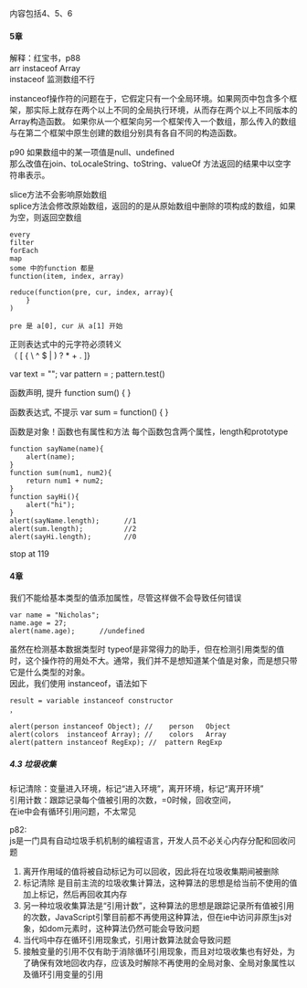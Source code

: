 内容包括4、5、6


#### 5章

解释：红宝书，p88  
 arr instaceof Array  
 instaceof  监测数组不行  
 
instanceof操作符的问题在于，它假定只有一个全局环境。如果网页中包含多个框架，那实际上就存在两个以上不同的全局执行环境，从而存在两个以上不同版本的Array构造函数。 
如果你从一个框架向另一个框架传入一个数组，那么传入的数组与在第二个框架中原生创建的数组分别具有各自不同的构造函数。


p90
如果数组中的某一项值是null、undefined  
那么改值在join、toLocaleString、toString、valueOf 方法返回的结果中以空字符串表示。

slice方法不会影响原始数组  
splice方法会修改原始数组，返回的的是从原始数组中删除的项构成的数组，如果为空，则返回空数组

```
every
filter
forEach
map
some 中的function 都是
function(item, index, array)

reduce(function(pre, cur, index, array){
	}
)

pre 是 a[0], cur 从 a[1] 开始

```




正则表达式中的元字符必须转义  
（ [ { \ ^ $ | ) ? * + . ]}



var text = "";
var pattern = ;
pattern.test()


函数声明, 提升
function sum() {
}

函数表达式, 不提示
var sum = function() {
}




函数是对象！函数也有属性和方法
每个函数包含两个属性，length和prototype
```
function sayName(name){    alert(name);}function sum(num1, num2){    return num1 + num2;}function sayHi(){    alert("hi");}alert(sayName.length);      //1alert(sum.length);          //2alert(sayHi.length);        //0

```


stop at 119





#### 4章

我们不能给基本类型的值添加属性，尽管这样做不会导致任何错误
    var name = "Nicholas";    name.age = 27;    alert(name.age);      //undefined
    
    
    
虽然在检测基本数据类型时 typeof是非常得力的助手，但在检测引用类型的值时，这个操作符的用处不大。通常，我们并不是想知道某个值是对象，而是想只带它是什么类型的对象。  
因此，我们使用  instanceof，语法如下

```result = variable instanceof constructor                                 ，          alert(person instanceof Object); //    person   Object  
alert(colors  instanceof Array); //    colors   Array  
alert(pattern instanceof RegExp); //  pattern RegExp  

```

##### 4.3 垃圾收集
标记清除：变量进入环境，标记“进入环境”，离开环境，标记“离开环境”  
引用计数：跟踪记录每个值被引用的次数，=0时候，回收空间，  
在ie中会有循环引用问题，不太常见


p82:  
js是一门具有自动垃圾手机机制的编程语言，开发人员不必关心内存分配和回收问题

1. 离开作用域的值将被自动标记为可以回收，因此将在垃圾收集期间被删除
2. 标记清除 是目前主流的垃圾收集计算法，这种算法的思想是给当前不使用的值加上标记，然后再回收其内存
3. 另一种垃圾收集算法是“引用计数”，这种算法的思想是跟踪记录所有值被引用的次数，JavaScript引擎目前都不再使用这种算法，但在ie中访问非原生js对象，如dom元素时，这种算法仍然可能会导致问题
4. 当代吗中存在循环引用现象式，引用计数算法就会导致问题
5. 接触变量的引用不仅有助于消除循环引用现象，而且对垃圾收集也有好处，为了确保有效地回收内存，应该及时解除不再使用的全局对象、全局对象属性以及循环引用变量的引用




































 


